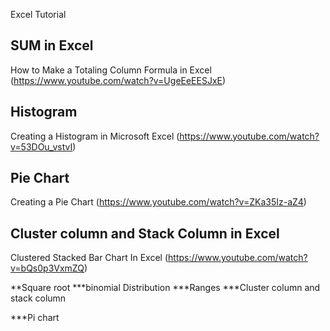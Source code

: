 Excel Tutorial


SUM in Excel
------------- 
How to Make a Totaling Column Formula in Excel (https://www.youtube.com/watch?v=UgeEeEESJxE)

Histogram
------------
Creating a Histogram in Microsoft Excel (https://www.youtube.com/watch?v=53DOu_vstvI)

Pie Chart
-----------
Creating a Pie Chart (https://www.youtube.com/watch?v=ZKa35Iz-aZ4)

Cluster column and Stack Column in Excel
------------------
Clustered Stacked Bar Chart In Excel (https://www.youtube.com/watch?v=bQs0p3VxmZQ)

**Square root
***binomial Distribution
***Ranges
***Cluster column and stack column

***Pi chart

